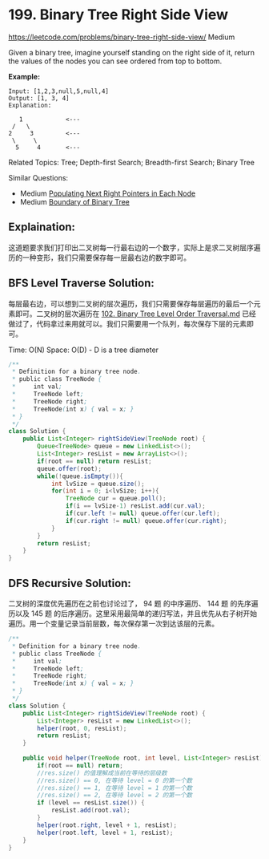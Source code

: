 # 199. Binary Tree Right Side View
<https://leetcode.com/problems/binary-tree-right-side-view/>
Medium

Given a binary tree, imagine yourself standing on the right side of it, return the values of the nodes you can see ordered from top to bottom.

**Example:**

    Input: [1,2,3,null,5,null,4]
    Output: [1, 3, 4]
    Explanation:

       1            <---
     /   \
    2     3         <---
     \     \
      5     4       <---

Related Topics: Tree; Depth-first Search; Breadth-first Search; Binary Tree

Similar Questions: 
* Medium [Populating Next Right Pointers in Each Node](https://leetcode.com/problems/populating-next-right-pointers-in-each-node/)
* Medium [Boundary of Binary Tree](https://leetcode.com/problems/boundary-of-binary-tree/)

## Explaination: 
这道题要求我们打印出二叉树每一行最右边的一个数字，实际上是求二叉树层序遍历的一种变形，我们只需要保存每一层最右边的数字即可。

## BFS Level Traverse Solution: 
每层最右边，可以想到二叉树的层次遍历，我们只需要保存每层遍历的最后一个元素即可。二叉树的层次遍历在 [102. Binary Tree Level Order Traversal.md](102.%20Binary%20Tree%20Level%20Order%20Traversal.md) 已经做过了，代码拿过来用就可以。我们只需要用一个队列，每次保存下层的元素即可。

Time: O(N)
Space: O(D) - D is a tree diameter

```java
/**
 * Definition for a binary tree node.
 * public class TreeNode {
 *     int val;
 *     TreeNode left;
 *     TreeNode right;
 *     TreeNode(int x) { val = x; }
 * }
 */
class Solution {
    public List<Integer> rightSideView(TreeNode root) {
        Queue<TreeNode> queue = new LinkedList<>();
        List<Integer> resList = new ArrayList<>();
        if(root == null) return resList;
        queue.offer(root);
        while(!queue.isEmpty()){
            int lvSize = queue.size();
            for(int i = 0; i<lvSize; i++){
                TreeNode cur = queue.poll();
                if(i == lvSize-1) resList.add(cur.val);
                if(cur.left != null) queue.offer(cur.left);
                if(cur.right != null) queue.offer(cur.right);
            }
        }
        return resList;
    }
}
```

## DFS Recursive Solution: 
二叉树的深度优先遍历在之前也讨论过了， 94 题 的中序遍历、 144 题 的先序遍历以及 145 题 的后序遍历。这里采用最简单的递归写法，并且优先从右子树开始遍历。用一个变量记录当前层数，每次保存第一次到达该层的元素。

```java
/**
 * Definition for a binary tree node.
 * public class TreeNode {
 *     int val;
 *     TreeNode left;
 *     TreeNode right;
 *     TreeNode(int x) { val = x; }
 * }
 */
class Solution {
    public List<Integer> rightSideView(TreeNode root) {
        List<Integer> resList = new LinkedList<>();
        helper(root, 0, resList);
        return resList;
    }
    
    public void helper(TreeNode root, int level, List<Integer> resList){
        if(root == null) return;
        //res.size() 的值理解成当前在等待的层级数
        //res.size() == 0, 在等待 level = 0 的第一个数
        //res.size() == 1, 在等待 level = 1 的第一个数
        //res.size() == 2, 在等待 level = 2 的第一个数
        if (level == resList.size()) {
            resList.add(root.val);
        }
        helper(root.right, level + 1, resList);
        helper(root.left, level + 1, resList);
    }
}
```